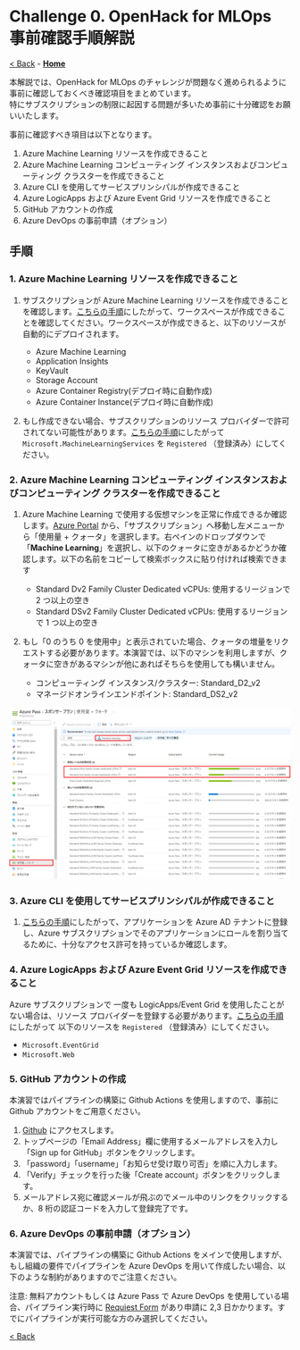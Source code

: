# Challenge 0. OpenHack for MLOps 事前確認手順解説
[< Back](../Challenge-00.md) - **[Home](../README.md)** 

本解説では、OpenHack for MLOps のチャレンジが問題なく進められるように事前に確認しておくべき確認項目をまとめています。<br>
特にサブスクリプションの制限に起因する問題が多いため事前に十分確認をお願いいたします。

事前に確認すべき項目は以下となります。
1. Azure Machine Learning リソースを作成できること
1. Azure Machine Learning コンピューティング インスタンスおよびコンピューティング クラスターを作成できること
1. Azure CLI を使用してサービスプリンシパルが作成できること
1. Azure LogicApps および Azure Event Grid リソースを作成できること
1. GitHub アカウントの作成
1. Azure DevOps の事前申請（オプション）

## 手順
### 1. Azure Machine Learning リソースを作成できること

1. サブスクリプションが Azure Machine Learning リソースを作成できることを確認します。[こちらの手順](https://docs.microsoft.com/azure/machine-learning/quickstart-create-resources)にしたがって、ワークスペースが作成できることを確認してください。ワークスペースが作成できると、以下のリソースが自動的にデプロイされます。

    - Azure Machine Learning
    - Application Insights
    - KeyVault
    - Storage Account
    - Azure Container Registry(デプロイ時に自動作成)
    - Azure Container Instance(デプロイ時に自動作成)
1. もし作成できない場合、サブスクリプションのリソース プロバイダーで許可されてない可能性があります。[こちらの手順](https://docs.microsoft.com/azure/azure-resource-manager/management/resource-providers-and-types)にしたがって `Microsoft.MachineLearningServices` を `Registered` （登録済み）にしてください。

### 2. Azure Machine Learning コンピューティング インスタンスおよびコンピューティング クラスターを作成できること

1. Azure Machine Learning で使用する仮想マシンを正常に作成できるか確認します。[Azure Portal](https://portal.azure.com/) から、「サブスクリプション」へ移動し左メニューから「使用量 + クォータ」を選択します。右ペインのドロップダウンで「**Machine Learning**」を選択し、以下のクォータに空きがあるかどうか確認します。以下の名前をコピーして検索ボックスに貼り付ければ検索できます

    - Standard Dv2 Family Cluster Dedicated vCPUs: 使用するリージョンで 2 つ以上の空き
    - Standard DSv2 Family Cluster Dedicated vCPUs: 使用するリージョンで 1 つ以上の空き

1. もし「0 のうち 0 を使用中」と表示されていた場合、クォータの増量をリクエストする必要があります。本演習では、以下のマシンを利用しますが、クォータに空きがあるマシンが他にあればそちらを使用しても構いません。

    - コンピューティング インスタンス/クラスター: Standard_D2_v2
    - マネージドオンラインエンドポイント: Standard_DS2_v2

![Azure Machine Learning Workspace](./images/00-001.png)

### 3. Azure CLI を使用してサービスプリンシパルが作成できること

1. [こちらの手順](https://docs.microsoft.com/azure/active-directory/develop/howto-create-service-principal-portal#app-registration-app-objects-and-service-principals)にしたがって、アプリケーションを Azure AD テナントに登録し、Azure サブスクリプションでそのアプリケーションにロールを割り当てるために、十分なアクセス許可を持っているか確認します。

### 4. Azure LogicApps および Azure Event Grid リソースを作成できること
Azure サブスクリプションで 一度も LogicApps/Event Grid を使用したことがない場合は、リソース プロバイダーを登録する必要があります。[こちらの手順](https://docs.microsoft.com/azure/azure-resource-manager/management/resource-providers-and-types)にしたがって 以下のリソースを `Registered` （登録済み）にしてください。

  - `Microsoft.EventGrid`
  - `Microsoft.Web`

### 5. GitHub アカウントの作成
本演習ではパイプラインの構築に Github Actions を使用しますので、事前に Github アカウントをご用意ください。

1. [Github](https://github.com/) にアクセスします。
1. トップページの「Email Address」欄に使用するメールアドレスを入力し「Sign up for GitHub」ボタンをクリックします。
1. 「password」「username」「お知らせ受け取り可否」を順に入力します。
1. 「Verify」チェックを行った後「Create account」ボタンをクリックします。
1. メールアドレス宛に確認メールが飛ぶのでメール中のリンクをクリックするか、8 桁の認証コードを入力して登録完了です。

### 6. Azure DevOps の事前申請（オプション）
本演習では、パイプラインの構築に Github Actions をメインで使用しますが、もし組織の要件でパイプラインを Azure DevOps を用いて作成したい場合、以下のような制約がありますのでご注意ください。

注意: 無料アカウントもしくは Azure Pass で Azure DevOps を使用している場合、パイプライン実行時に [Requiest Form](https://docs.microsoft.com/azure/devops/release-notes/2021/sprint-184-update) があり申請に 2,3 日かかります。すでにパイプラインが実行可能な方のみ選択してください。



[< Back](../Challenge-00.md)